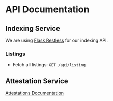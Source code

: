 # API Documentation

## Indexing Service

We are using [Flask Restless](https://flask-restless.readthedocs.io/en/stable/) for our indexing API.

### Listings

- Fetch all listings: `GET /api/listing`

## Attestation Service

[Attestations Documentation](attestations.md)
